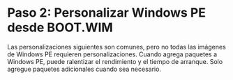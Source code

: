 # Paso 2: Personalizar Windows PE desde BOOT.WIM

Las personalizaciones siguientes son comunes, pero no todas las imágenes de Windows PE requieren personalizaciones. Cuando agrega paquetes a Windows PE,
puede ralentizar el rendimiento y el tiempo de arranque. Solo agregue paquetes adicionales cuando sea necesario.

